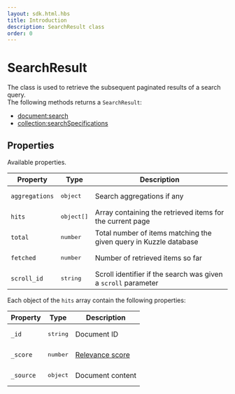 ```yaml
---
layout: sdk.html.hbs
title: Introduction
description: SearchResult class
order: 0
---
```


# SearchResult

The class is used to retrieve the subsequent paginated results of a search query.  
The following methods returns a `SearchResult`:

- [document:search](/sdk/js/6/controllers/document/search)
- [collection:searchSpecifications](/sdk/js/6/collection/search-specifications)

## Properties

Available properties.

| Property       | Type                | Description                                                       |
| -------------- | ------------------- | ----------------------------------------------------------------- |
| `aggregations` | <pre>object</pre>   | Search aggregations if any                                        |
| `hits`         | <pre>object[]</pre> | Array containing the retrieved items for the current page         |
| `total`        | <pre>number</pre>   | Total number of items matching the given query in Kuzzle database |
| `fetched`      | <pre>number</pre>   | Number of retrieved items so far                                  |
| `scroll_id`    | <pre>string</pre>   | Scroll identifier if the search was given a `scroll` parameter    |

Each object of the `hits` array contain the following properties:

| Property  | Type              | Description                                                                                         |
| --------- | ----------------- | --------------------------------------------------------------------------------------------------- |
| `_id`     | <pre>string</pre> | Document ID                                                                                         |
| `_score`  | <pre>number</pre> | [Relevance score](https://www.elastic.co/guide/en/elasticsearch/guide/current/relevance-intro.html) |
| `_source` | <pre>object</pre> | Document content                                                                                    |
